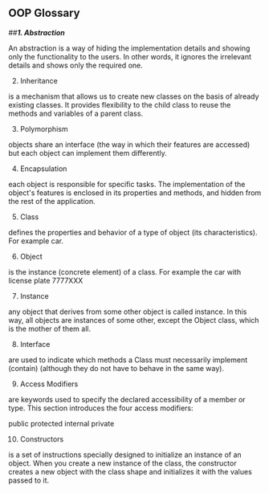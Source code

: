<h2>OOP Glossary</h2>

##**_1. Abstraction_**

An abstraction is a way of hiding the implementation details and showing only the functionality to the users. In other words, it ignores the irrelevant details and shows only the required one.

2. Inheritance

is a mechanism that allows us to create new classes on the basis of already existing classes. It provides flexibility to the child class to reuse the methods and variables of a parent class.

3. Polymorphism

objects share an interface (the way in which their features are accessed) but each object can implement them differently.

4. Encapsulation

each object is responsible for specific tasks. The implementation of the object's features is enclosed in its properties and methods, and hidden from the rest of the application.

5. Class

defines the properties and behavior of a type of object (its characteristics). For example car.

6. Object

is the instance (concrete element) of a class. For example the car with license plate 7777XXX

7. Instance

any object that derives from some other object is called instance. In this way, all objects are instances of some other, except the Object class, which is the mother of them all.

8. Interface

are used to indicate which methods a Class must necessarily implement (contain) (although they do not have to behave in the same way).

9. Access Modifiers

are keywords used to specify the declared accessibility of a member or type. This section introduces the four access modifiers:

public
protected
internal
private

10. Constructors

is a set of instructions specially designed to initialize an instance of an object. When you create a new instance of the class, the constructor creates a new object with the class shape and initializes it with the values passed to it.

